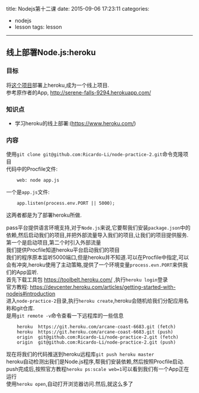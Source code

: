 title: Nodejs第十二课
date: 2015-09-06 17:23:11
categories:
- nodejs
- lesson
tags: lesson
---

## 线上部署Node.js:heroku    

### 目标    

将[这个项目](https://github.com/Ricardo-Li/node-practice-2)部署上heroku,成为一个线上项目.    
参考原作者的App, http://serene-falls-9294.herokuapp.com/    

### 知识点    

- 学习heroku的线上部署:(https://www.heroku.com/)     

### 内容

使用`git clone git@github.com:Ricardo-Li/node-practice-2.git`命令克隆项目     
代码中的Procfile文件:    

``` text
    web: node app.js
```

一个是`app.js`文件:    

``` code
    app.listen(process.env.PORT || 5000);
```

这两者都是为了部署heroku所做.    

<!-- more -->

pass平台提供语言环境支持,对于`Node.js`来说,它要帮我们安装`package.json`中的依赖,然后启动我们的项目,并把外部流量导入我们的项目,让我们的项目提供服务.    
第一个是启动项目,第二个时引入外部流量      
我们提供Procfile知道heroku平台启动我们的项目    
我们的程序原本监听5000端口,但是heroku并不知道.可以在Procfile中指定,可以会有冲突,heroku使用了主动策略,提供了一个环境变量`process.evn.PORT`来供我们的App监听.    
首先下载工具包 https://toolbelt.heroku.com/ ,执行`heroku login`登录    
官方教程: https://devcenter.heroku.com/articles/getting-started-with-nodejs#introduction     
进入`node-practice-2`目录,执行`heroku create`,heroku会随机给我们分配应用名称和git仓库.     
是用`git remote -v`命令查看一下远程库的一些信息     

``` text
    heroku  https://git.heroku.com/arcane-coast-6683.git (fetch)
    heroku  https://git.heroku.com/arcane-coast-6683.git (push)
    origin  git@github.com:Ricardo-Li/node-practice-2.git (fetch)
    origin  git@github.com:Ricardo-Li/node-practice-2.git (push)
```

现在将我们的代码推送到heroku远程库`git push heroku master`     
heroku自动检测出我们是Node.js程序,帮我们安装依赖,然后按照Procfile启动.     
push完成后,按照官方教程`heroku ps:scale web=1`可以看到我们有一个App正在运行     
使用`heroku open`,自动打开浏览器访问.然后,就这么多了     

